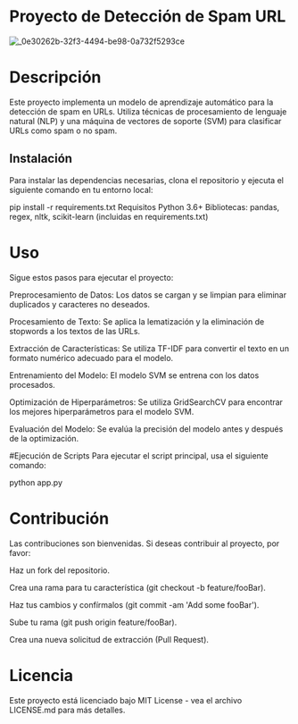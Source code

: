 # Proyecto de Detección de Spam URL

![_0e30262b-32f3-4494-be98-0a732f5293ce](https://github.com/Munchkinland/NLP-Project/assets/92251234/9a85c6e9-7863-48b0-9fee-5fceda25a1ac)

# Descripción

Este proyecto implementa un modelo de aprendizaje automático para la detección de spam en URLs. Utiliza técnicas de procesamiento de lenguaje natural (NLP) y una máquina de vectores de soporte (SVM) para clasificar URLs como spam o no spam.

## Instalación

Para instalar las dependencias necesarias, clona el repositorio y ejecuta el siguiente comando en tu entorno local:

pip install -r requirements.txt
Requisitos
Python 3.6+
Bibliotecas: pandas, regex, nltk, scikit-learn (incluidas en requirements.txt)

# Uso

Sigue estos pasos para ejecutar el proyecto:

Preprocesamiento de Datos: Los datos se cargan y se limpian para eliminar duplicados y caracteres no deseados.

Procesamiento de Texto: Se aplica la lematización y la eliminación de stopwords a los textos de las URLs.

Extracción de Características: Se utiliza TF-IDF para convertir el texto en un formato numérico adecuado para el modelo.

Entrenamiento del Modelo: El modelo SVM se entrena con los datos procesados.

Optimización de Hiperparámetros: Se utiliza GridSearchCV para encontrar los mejores hiperparámetros para el modelo SVM.

Evaluación del Modelo: Se evalúa la precisión del modelo antes y después de la optimización.

#Ejecución de Scripts
Para ejecutar el script principal, usa el siguiente comando:

python app.py

# Contribución
Las contribuciones son bienvenidas. Si deseas contribuir al proyecto, por favor:

Haz un fork del repositorio.

Crea una rama para tu característica (git checkout -b feature/fooBar).

Haz tus cambios y confírmalos (git commit -am 'Add some fooBar').

Sube tu rama (git push origin feature/fooBar).

Crea una nueva solicitud de extracción (Pull Request).

# Licencia

Este proyecto está licenciado bajo MIT License - vea el archivo LICENSE.md para más detalles.
